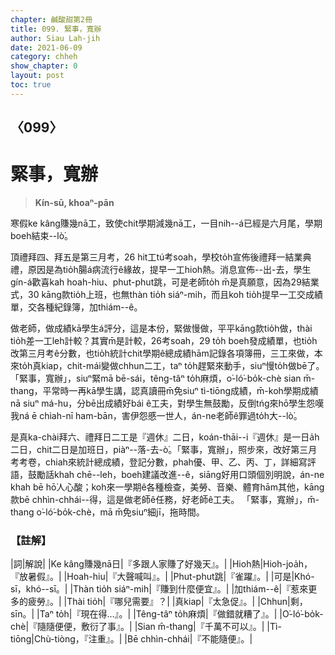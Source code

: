 ```yaml
---
chapter: 鹹酸甜第2冊
title: 099. 緊事，寬辦
author: Siau Lah-jih
date: 2021-06-09
category: chheh
show_chapter: 0
layout: post
toc: true
---
```


## 〈099〉
# 緊事，寬辦
> **Kín-sū, khoaⁿ-pān**

寒假ke kâng賺幾nā工，致使chit學期減幾nā工，一目nih--á已經是六月尾，學期boeh結束--lò͘。

頂禮拜四、拜五是第三月考，26 hit工tú考soah，學校to̍h宣佈後禮拜一結業典禮，原因是為tio̍h腸á病流行ê緣故，提早一工hioh熱。消息宣佈--出-去，學生gín-á歡喜kah hoah-hiu、phut-phut跳，可是老師to̍h m̄是真願意，因為29結業式，30 kāng款tio̍h上班，也無thàn tio̍h siáⁿ-mih，而且koh tio̍h提早一工交成績單，交各種紀錄簿，加thiám--ê。

做老師，做成績kā學生á評分，這是本份，緊做慢做，平平kāng款tio̍h做，thài tio̍h差一工leh計較？其實m̄是計較，26考soah，29 to̍h boeh發成績單，也tio̍h改第三月考ê分數，也tio̍h統計chit學期ê總成績hām記錄各項簿冊，三工來做，本來to̍h真kiap，chit-mái變做chhun二工，taⁿ to̍h趕緊來動手，siuⁿ慢to̍h做bē了。「緊事，寬辦」，siuⁿ緊mā bē-sái，têng-tâⁿ to̍h麻煩，o͘-ló͘-bo̍k-chè sian m̄-thang，平常時一再kā學生講，認真讀冊m̄免siuⁿ tì-tiōng成績，m̄-koh學期成績nā siuⁿ má-hu，分bē出成績好bái ê工夫，對學生無鼓勵，反倒tńg來hō͘學生怨嘆我ná ē chiah-nī ham-bān，害伊怨慼一世人，án-ne老師ê罪過to̍h大--lò͘。

是真ka-chài拜六、禮拜日二工是『週休』二日，koán-thāi--i『週休』是一日a̍h二日，chit二日是加班日，piàⁿ--落-去-ò͘。「緊事，寬辦」，照步來，改好第三月考考卷，chiah來統計總成績，登記分數，phah優、甲、乙、丙、丁，詳細寫評語，鼓勵話khah chē--leh，boeh建議改進--ê，siāng好用口頭個別明說，án-ne khah bē hō͘人心酸；koh來一學期ê各種檢查，美勞、音樂、體育hām其他，kāng款bē chhìn-chhái--得，這是做老師ê任務，好老師ê工夫。
「緊事，寬辦」，m̄-thang o͘-ló͘-bo̍k-chè，mā m̄免siuⁿ細jī，拖時間。


### 【註解】

|詞|解說|
|Ke kâng賺幾nā日|『多跟人家賺了好幾天』。|
|Hioh熱|Hioh-joa̍h，『放暑假』。|
|Hoah-hiu|『大聲喊叫』。|
|Phut-phut跳|『雀躍』。|
|可是|Khó-sī，khó--sī。|
|Thàn tio̍h siáⁿ-mih|『賺到什麼便宜』。|
|加thiám--ê|『惹來更多的疲勞』。|
|Thài tio̍h|『哪兒需要』？|
|真kiap|『太急促』。|
|Chhun|剩，sīn。|
|Taⁿ to̍h|『現在得…』。|
|Têng-tâⁿ to̍h麻煩|『做錯就糟了』。|
|O͘-ló͘-bo̍k-chè|『隨隨便便，敷衍了事』。|
|Sian m̄-thang|『千萬不可以』。|
|Tì-tiōng|Chù-tiòng，『注重』。|
|Bē chhìn-chhái|『不能隨便』。|

